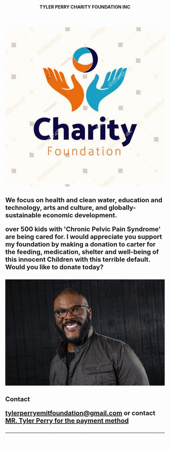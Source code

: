 <html> 
<head>
 <link href="style.css" rel="stylesheet" type="text/css">
     <title>charity.com </title>
     </head>
     <body>
     <header><b>TYLER PERRY CHARITY FOUNDATION INC</b></header>
     <body>
       <img src="image1.jpg" id="pic">
       <div class="container"> <h4 style="font-size: 20px">
       We focus on health and clean water, education and technology, arts and culture, and globally-sustainable economic development.


over 500 kids with 'Chronic Pelvic Pain Syndrome' are being cared for. I would appreciate you support my foundation by making a donation to carter for the feeding, medication, shelter and well-being of this innocent Children with this terrible default. Would you like to donate today?
</h4>
</div>
<div class="container">
  <img src="image2.jpg" id="pics">
  <h4 style="font-size: 20px;">
Contact <a href="mailto">
  
tylerperryemitfoundation@gmail.com</a> or contact <a href="wa.me/1(404)2821980">MR. Tyler Perry for the payment method 
</a>
</h4>

</div>


<hr>

<footer style="color: white;">

Motto:
We believe true human potential happens when opportunity and hope meet.
</footer>
       </body>
     </html>
